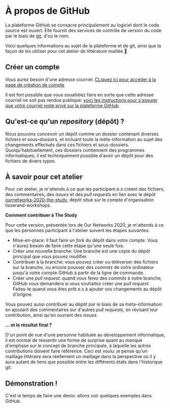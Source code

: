 # À propos de GitHub

La plateforme GitHub se consacre principalement au logiciel dont le code source est ouvert. Elle fournit des services de contrôle de version du code par le biais de [git](https://git-scm.com/), d'où le nom.

Voici quelques informations au sujet de la plateforme et de git, ainsi que la façon de les utiliser pour cet atelier de littérature maillée :tada:

## Créer un compte

Vous aurez besoin d'une adresse courriel. [CLiquez ici pour accéder à la page de création de compte](https://github.com/join)

Il est fort possible que vous souahitiez faire en sorte que cette adresse courriel ne soit pas rendue publique: [voici les instructions pour s'assurer que votre courriel reste privé sur la plateforme GitHub](https://docs.github.com/en/github/setting-up-and-managing-your-github-user-account/setting-your-commit-email-address#setting-your-commit-email-address-on-github).

## Qu'est-ce qu'un *repository* (dépôt) ?

Nous pouvons concevoir un dépôt comme un dossier contenant diverses fichiers et sous-dossiers, et incluant toute la méta-information au sujet des changements effectués dans ces fichiers et sous-dossiers. Quoiqu'habituellement, ces dossiers contiennent des programmes informatiques, il est techniquement possible d'avoir un dépôt pour des fichiers de divers types.

## À savoir pour cet atelier

Pour cet atelier, je m'attends à ce que les participant.e.s créent des fichiers, des commentaires, des *issues* et des *pull requests* en lien avec le dépôt [ournetworks-2020-the-study](https://github.com/tisserand-workshops/ournetworks-2020-the-study), dépôt situé sur le compte d'organisation tisserand-workshops.

**Comment contribuer à The Study**

Pour cette version, présentée lors de Our Networks 2020, je m'attends à ce que les personnes participant à l'atelier suivent les étapes suivantes:

* Mise-en-place: il faut faire un *fork* du dépôt dans votre compte. Vous n'aurez besoin de faire cette étape qu'une seule fois.
* Créer une nouvelle branche: Une branche est une copie du dépôt principal que vous pouvez modifier.
* Contribuer à la branche: vous pouvez créer ou téléverser des fichiers sur la branche, ou encore pousser des *commits* de votre ordinateur jusqu'à votre compte GitHub à partir de la ligne de commande.
* Créer une *pull request*: quand vous ferez des *commits* à votre branche, GitHub vous demandera si vous souhaitez créer une *pull request*. Faites-le quand vous êtes prêt.e.s à ajouter vos changements au dépôt d'origine.

Vous pouvez aussi contribuer au dépôt par le biais de sa méta-information: en ajoutant des commentaires sur d'autres *pull requests*, en révisant leur contribution, ainsi qu'en ouvrant des *issues*.

**... et le résultat final ?**

D'un point de vue d'une personne habituée au développement informatique, il est normal de ressentir une forme de surprise quant au manque d'emphase sur le concept de branche principale, à laquelle les autres contributions doivent faire référence. Ceci est voulu: je pense qu'un maillage littéraire sera réellement un maillage dans la perspective où il y aura autant de liens que possible entre les différents états dans l'historique git.

## Démonstration !

C'est le temps de faire une demo: allons voir quelques exemples dans GitHub.